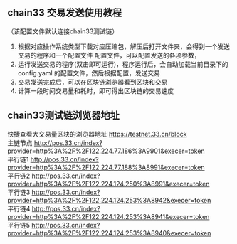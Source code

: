 ## chain33 交易发送使用教程
（该配置文件默认连接chain33测试链） 
1. 根据对应操作系统类型下载对应压缩包，解压后打开文件夹，会得到一个发送交易的程序和一个配置文件 配置文件，可以配置发送的各项参数， 
2. 运行发送交易的程序(双击即可运行)，程序运行后，会自动加载当前目录下的 config.yaml 的配置文件，然后根据配置，发送交易  
3. 交易发送完成后，可以在区块链浏览器看到区块和交易  
4. 计算一段时间交易量和耗时，即可得出区块链的交易速度  

## chain33测试链浏览器地址  
快捷查看大交易量区块的浏览器地址  https://testnet.33.cn/block  
主链节点 http://pos.33.cn/index?provider=http%3A%2F%2F122.224.77.186%3A9901&execer=token  
平行链1 http://pos.33.cn/index?provider=http%3A%2F%2F122.224.77.188%3A8991&execer=token  
平行链2 http://pos.33.cn/index?provider=http%3A%2F%2F122.224.124.250%3A8991&execer=token  
平行链3 http://pos.33.cn/index?provider=http%3A%2F%2F122.224.124.253%3A8942&execer=token  
平行链4 http://pos.33.cn/index?provider=http%3A%2F%2F122.224.124.253%3A8941&execer=token  
平行链5 http://pos.33.cn/index?provider=http%3A%2F%2F122.224.124.253%3A8940&execer=token  

